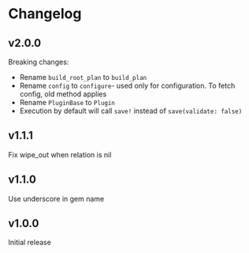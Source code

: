 # Changelog

## v2.0.0

Breaking changes:

* Rename `build_root_plan` to `build_plan`
* Rename `config` to `configure`- used only for configuration. To fetch config, old method applies
* Rename `PluginBase` to `Plugin`
* Execution by default will call `save!` instead of `save(validate: false)`

## v1.1.1

Fix wipe_out when relation is nil

## v1.1.0

Use underscore in gem name

## v1.0.0

Initial release

